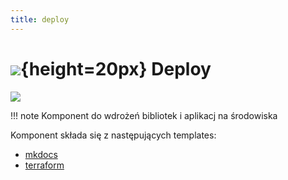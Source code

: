 ```yaml
---
title: deploy
---
```


# ![](https://gitlab.com/pl.rachuna-net/infrastructure/terraform/modules/gitlab-project/-/raw/main/images/gitlab.png){height=20px} Deploy

[![](https://gitlab.com/pl.rachuna-net/cicd/components/deploy/-/badges/release.svg)](https://gitlab.com/pl.rachuna-net/cicd/components/deploy/-/releases)

!!! note
    Komponent do wdrożeń bibliotek i aplikacj na środowiska

Komponent składa się z następujących templates:

* [mkdocs](mkdocs/)
* [terraform](terraform/)
